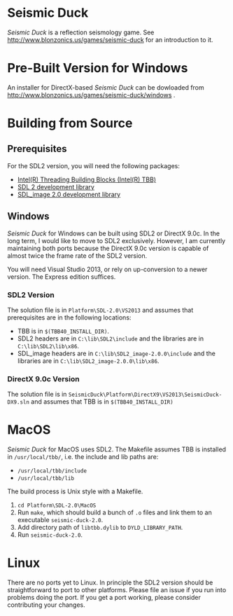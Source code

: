 Seismic Duck
============

_Seismic Duck_ is a reflection seismology game.  See
http://www.blonzonics.us/games/seismic-duck for an introduction to it.

Pre-Built Version for Windows
=============================

An installer for DirectX-based _Seismic Duck_ can be dowloaded from
http://www.blonzonics.us/games/seismic-duck/windows .

Building from Source
====================

Prerequisites
-------------
For the SDL2 version, you will need the following packages:
* [Intel(R) Threading Building Blocks (Intel(R) TBB)](https://www.threadingbuildingblocks.org/download)
* [SDL 2 development library](http://www.libsdl.org/download-2.0.php)
* [SDL_image 2.0 development library](http://www.libsdl.org/projects/SDL_image)

Windows
-------

_Seismic Duck_ for Windows can be built using SDL2 or DirectX 9.0c.  In the long term,
I would like to move to SDL2 exclusively.  However, I am currently maintaining
both ports because the DirectX 9.0c version is capable of almost twice the
frame rate of the SDL2 version.

You will need Visual Studio 2013, or rely on up-conversion to a newer version.
The Express edition suffices.

### SDL2 Version

The solution file is in `Platform\SDL-2.0\VS2013` and
assumes that prerequisites are in the following locations:
* TBB is in `$(TBB40_INSTALL_DIR)`.
* SDL2 headers are in `C:\lib\SDL2\include` and the libraries
  are in `C:\lib\SDL2\lib\x86`.
* SDL_image headers are in `C:\lib\SDL2_image-2.0.0\include` and the libraries are in `C:\lib\SDL2_image-2.0.0\lib\x86`.

### DirectX 9.0c Version

The solution file is in `SeismicDuck\Platform\DirectX9\VS2013\SeismicDuck-DX9.sln`
and assumes that TBB is in `$(TBB40_INSTALL_DIR)`

MacOS
=====

_Seismic Duck_ for MacOS uses SDL2.
The Makefile assumes TBB is installed in `/usr/local/tbb/`, i.e. the include 
and lib paths are:
* `/usr/local/tbb/include`
* `/usr/local/tbb/lib`

The build process is Unix style with a Makefile.

1.  `cd Platform\SDL-2.0\MacOS`
2.  Run `make`, which should build a bunch of `.o` files and link them to an executable `seismic-duck-2.0`.
3.  Add directory path of `libtbb.dylib` to `DYLD_LIBRARY_PATH`.
4.  Run `seismic-duck-2.0`.

Linux
=====

There are no ports yet to Linux.  In principle the SDL2 version should
be straightforward to port to other platforms.  Please file an issue if you run
into problems doing the port.  If you get a port working, please consider
contributing your changes.
